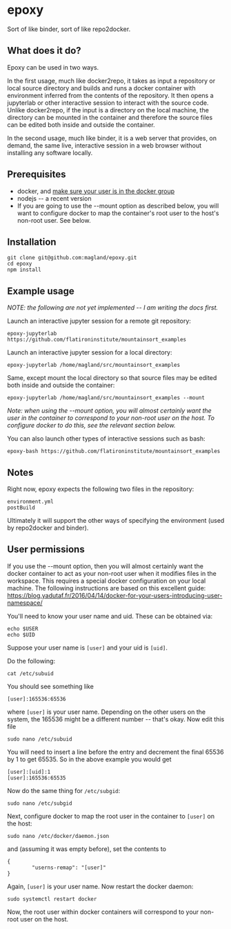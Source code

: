 # epoxy

Sort of like binder, sort of like repo2docker.

## What does it do?

Epoxy can be used in two ways.

In the first usage, much like docker2repo, it takes as input a repository or local source directory and builds and runs a docker container with environment inferred from the contents of the repository. It then opens a jupyterlab or other interactive session to interact with the source code. Unlike docker2repo, if the input is a directory on the local machine, the directory can be mounted in the container and therefore the source files can be edited both inside and outside the container.

In the second usage, much like binder, it is a web server that provides, on demand, the same live, interactive session in a web browser without installing any software locally.

## Prerequisites

* docker, and [make sure your user is in the docker group](https://docs.docker.com/install/linux/linux-postinstall/)
* nodejs -- a recent version
* If you are going to use the --mount option as described below, you will want to configure docker to map the container's root user to the host's non-root user. See below.

## Installation
```
git clone git@github.com:magland/epoxy.git
cd epoxy
npm install
```

## Example usage

*NOTE: the following are not yet implemented -- I am writing the docs first.*

Launch an interactive jupyter session for a remote git repository:

```
epoxy-jupyterlab https://github.com/flatironinstitute/mountainsort_examples
```

Launch an interactive jupyter session for a local directory:

```
epoxy-jupyterlab /home/magland/src/mountainsort_examples
```

Same, except mount the local directory so that source files may be edited both inside and outside the container:

```
epoxy-jupyterlab /home/magland/src/mountainsort_examples --mount
```

*Note: when using the --mount option, you will almost certainly want the user in the container to correspond to your non-root user on the host. To configure docker to do this, see the relevant section below.*

You can also launch other types of interactive sessions such as bash:

```
epoxy-bash https://github.com/flatironinstitute/mountainsort_examples
```

## Notes

Right now, epoxy expects the following two files in the repository:

```
environment.yml
postBuild
```

Ultimately it will support the other ways of specifying the environment (used by repo2docker and binder).

## User permissions

If you use the --mount option, then you will almost certainly want the docker container to act as your non-root user when it modifies files in the workspace. This requires a special docker configuration on your local machine. The following instructions are based on this excellent guide: https://blog.yadutaf.fr/2016/04/14/docker-for-your-users-introducing-user-namespace/

You'll need to know your user name and uid. These can be obtained via:

```
echo $USER
echo $UID
```

Suppose your user name is `[user]` and your uid is `[uid]`.

Do the following:

```
cat /etc/subuid
```

You should see something like

```
[user]:165536:65536
```

where `[user]` is your user name. Depending on the other users on the system, the 165536 might be a different number -- that's okay. Now edit this file

```
sudo nano /etc/subuid
```

You will need to insert a line before the entry and decrement the final 65536 by 1 to get 65535. So in the above example you would get

```
[user]:[uid]:1
[user]:165536:65535
```

Now do the same thing for `/etc/subgid`:

```
sudo nano /etc/subgid
```

Next, configure docker to map the root user in the container to `[user]` on the host:

```
sudo nano /etc/docker/daemon.json
```

and (assuming it was empty before), set the contents to

```
{
        "userns-remap": "[user]"
}
```

Again, `[user]` is your user name. Now restart the docker daemon:

```
sudo systemctl restart docker
```

Now, the root user within docker containers will correspond to your non-root user on the host.







